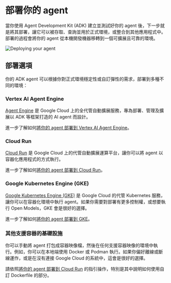 # 部署你的 agent

當你使用 Agent Development Kit (ADK) 建立並測試好你的 agent 後，下一步就是將其部署，讓它可以被存取、查詢並用於正式環境，或整合到其他應用程式中。部署的過程會將你的 agent 從本機開發機器移轉到一個可擴展且可靠的環境。

<img src="../assets/deploy-agent.png" alt="Deploying your agent">

## 部署選項

你的 ADK agent 可以根據你對正式環境穩定性或自訂彈性的需求，部署到多種不同的環境：

### Vertex AI Agent Engine

[Agent Engine](agent-engine.md) 是 Google Cloud 上的全代管自動擴展服務，專為部署、管理及擴展以 ADK 等框架打造的 AI agent 而設計。

進一步了解如何[將你的 agent 部署到 Vertex AI Agent Engine](agent-engine.md)。

### Cloud Run

[Cloud Run](https://cloud.google.com/run) 是 Google Cloud 上的代管自動擴展運算平台，讓你可以將 agent 以容器化應用程式的方式執行。

進一步了解如何[將你的 agent 部署到 Cloud Run](cloud-run.md)。

### Google Kubernetes Engine (GKE)

[Google Kubernetes Engine (GKE)](https://cloud.google.com/kubernetes-engine) 是 Google Cloud 的代管 Kubernetes 服務，讓你可以在容器化環境中執行 agent。如果你需要對部署有更多控制權，或想要執行 Open Models，GKE 會是很好的選擇。

進一步了解如何[將你的 agent 部署到 GKE](gke.md)。

### 其他支援容器的基礎設施

你可以手動將 agent 打包成容器映像檔，然後在任何支援容器映像的環境中執行。例如，你可以在本地端使用 Docker 或 Podman 執行。如果你偏好離線或斷線運作，或是在沒有連接 Google Cloud 的系統中，這會是很好的選擇。

請依照[將你的 agent 部署到 Cloud Run](cloud-run.md) 的指引操作，特別是其中說明如何使用自訂 Dockerfile 的部分。

